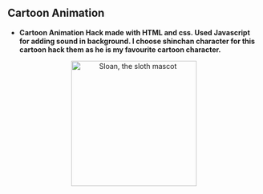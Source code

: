 ## Cartoon Animation

- **Cartoon Animation Hack made with HTML and css. Used Javascript for adding sound in background. I choose shinchan character for this cartoon hack them as he is my favourite cartoon character.**

<!-- <p align="center">
  <img alt="Sloan, the sloth mascot" width="250px" src="https://user-images.githubusercontent.com/68494604/125183107-5dce2d00-e231-11eb-9b58-6b358b810056.gif">
</p>
 -->


<!-- ## 🛠️ Demo
<br>

https://user-images.githubusercontent.com/68494604/125182908-b270a880-e22f-11eb-8f46-731574715959.mp4

<br> -->





<p align="center">
  <img alt="Sloan, the sloth mascot" width="250px" src="https://user-images.githubusercontent.com/68494604/120436157-39627380-c39c-11eb-89cf-58089fb1032d.gif">
   <br>
</p>


